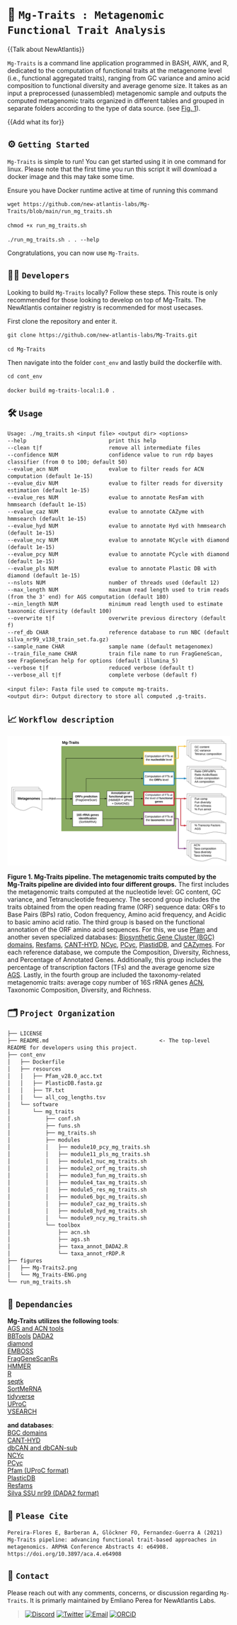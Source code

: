 # 🌊 `Mg-Traits : Metagenomic Functional Trait Analysis`

{{Talk about NewAtlantis}}

`Mg-Traits` is a command line application programmed in BASH, AWK, and R, dedicated to the computation of
functional traits at the metagenome level (i.e., functional aggregated traits), ranging from GC variance and amino acid composition to functional diversity and average genome size. It takes as an input a preprocessed (unassembled) metagenomic sample and outputs the computed metagenomic traits organized in different tables and grouped in separate folders according to the type of data source. (see [Fig. 1](#figure1)). 

{{Add what its for}}

## ⚙️ `Getting Started`

`Mg-Traits` is simple to run! You can get started using it in one command for linux. Please note that the first time you run this script it will download a docker image and this may take some time. 

Ensure you have Docker runtime active at time of running this command

```
wget https://github.com/new-atlantis-labs/Mg-Traits/blob/main/run_mg_traits.sh

chmod +x run_mg_traits.sh

./run_mg_traits.sh . . --help
```

Congratulations, you can now use `Mg-Traits`.


## 🧑‍💻 `Developers`

Looking to build `Mg-Traits` locally? Follow these steps. This route is only recommended for those looking to develop on top of Mg-Traits. The NewAtlantis container registry is recommended for most usecases.

First clone the repository and enter it.
```
git clone https://github.com/new-atlantis-labs/Mg-Traits.git

cd Mg-Traits
```

Then navigate into the folder `cont_env` and lastly build the dockerfile with.

```
cd cont_env

docker build mg-traits-local:1.0 .
```

## 🛠️ `Usage`
```
Usage: ./mg_traits.sh <input file> <output dir> <options>
--help                          print this help
--clean t|f                     remove all intermediate files
--confidence NUM                confidence value to run rdp bayes classifier (from 0 to 100; default 50)
--evalue_acn NUM                evalue to filter reads for ACN computation (default 1e-15)
--evalue_div NUM                evalue to filter reads for diversity estimation (default 1e-15)
--evalue_res NUM                evalue to annotate ResFam with hmmsearch (default 1e-15)
--evalue_caz NUM                evalue to annotate CAZyme with hmmsearch (default 1e-15)
--evalue_hyd NUM                evalue to annotate Hyd with hmmsearch (default 1e-15)
--evalue_ncy NUM                evalue to annotate NCycle with diamond (default 1e-15)
--evalue_pcy NUM                evalue to annotate PCycle with diamond (default 1e-15)
--evalue_pls NUM                evalue to annotate Plastic DB with diamond (default 1e-15)
--nslots NUM                    number of threads used (default 12)
--max_length NUM                maximum read length used to trim reads (from the 3' end) for AGS computation (default 180)
--min_length NUM                minimum read length used to estimate taxonomic diversity (default 100)
--overwrite t|f                 overwrite previous directory (default f)
--ref_db CHAR                   reference database to run NBC (default silva_nr99_v138_train_set.fa.gz) 
--sample_name CHAR              sample name (default metagenomex)
--train_file_name CHAR          train file name to run FragGeneScan, see FragGeneScan help for options (default illumina_5)
--verbose t|f                   reduced verbose (default t)
--verbose_all t|f               complete verbose (default f)

<input file>: Fasta file used to compute mg-traits.
<output dir>: Output directory to store all computed ,g-traits.

```

## 📈 `Workflow description`

<a name="figure1">
</a>

![Figure 1](./figures/Mg_Traits-ENG.png)

__Figure 1. Mg-Traits pipeline. The metagenomic traits computed by the Mg-Traits pipeline are divided into four different groups.__ 
The first includes the metagenomic traits computed at the nucleotide level: GC content, GC variance, and  Tetranucleotide frequency. The second group includes the traits obtained from the open reading frame (ORF) sequence data: ORFs to Base Pairs (BPs) ratio, Codon frequency, Amino acid frequency, and Acidic to basic amino acid ratio. The third group is based on the functional annotation of the ORF amino acid sequences. For this, we use [Pfam](https://www.ebi.ac.uk/interpro/) and another seven specialized databases: [Biosynthetic Gene Cluster (BGC) domains](https://github.com/pereiramemo/BiG-MEx), [Resfams](http://www.dantaslab.org/resfams), [CANT-HYD](https://github.com/dgittins/CANT-HYD-HydrocarbonBiodegradation),
[NCyc](https://github.com/qichao1984/NCyc), [PCyc](https://github.com/ZengJiaxiong/Phosphorus-cycling-database), [PlastidDB](https://plasticdb.org/), and [CAZymes](https://bcb.unl.edu/dbCAN/). For each reference database, we compute the Composition, Diversity, Richness, and Percentage of Annotated Genes. Additionally, this group includes the percentage of transcription factors (TFs) and the average genome size [AGS](https://github.com/pereiramemo/AGS-and-ACN-tools). Lastly, in the fourth group are included the taxonomy-related metagenomic traits: average copy number of 16S rRNA genes [ACN](https://github.com/pereiramemo/AGS-and-ACN-tools), Taxonomic Composition, Diversity, and Richness.  

## 🗂 `Project Organization`
```
├── LICENSE
├── README.md                                   <- The top-level README for developers using this project.
├── cont_env
│   ├── Dockerfile
│   ├── resources
│   │   ├── Pfam_v28.0_acc.txt
│   │   ├── PlasticDB.fasta.gz
│   │   ├── TF.txt
│   │   └── all_cog_lengths.tsv
│   └── software
│       └── mg_traits
│           ├── conf.sh
│           ├── funs.sh
│           ├── mg_traits.sh
│           ├── modules
│           │   ├── module10_pcy_mg_traits.sh
│           │   ├── module11_pls_mg_traits.sh
│           │   ├── module1_nuc_mg_traits.sh
│           │   ├── module2_orf_mg_traits.sh
│           │   ├── module3_fun_mg_traits.sh
│           │   ├── module4_tax_mg_traits.sh
│           │   ├── module5_res_mg_traits.sh
│           │   ├── module6_bgc_mg_traits.sh
│           │   ├── module7_caz_mg_traits.sh
│           │   ├── module8_hyd_mg_traits.sh
│           │   └── module9_ncy_mg_traits.sh
│           └── toolbox
│               ├── acn.sh
│               ├── ags.sh
│               ├── taxa_annot_DADA2.R
│               └── taxa_annot_rRDP.R
├── figures
│   ├── Mg-Traits2.png
│   └── Mg_Traits-ENG.png
└── run_mg_traits.sh
```

## 🚗 `Dependancies`
**Mg-Traits utilizes the following tools**:  
[AGS and ACN tools](https://github.com/pereiramemo/AGS-and-ACN-tools)  
[BBTools](https://jgi.doe.gov/data-and-tools/bbtools/bb-tools-user-guide/bbduk-guide) 
[DADA2](https://benjjneb.github.io/dada2/)  
[diamond](https://github.com/bbuchfink/diamond)  
[EMBOSS](http://emboss.sourceforge.net/)  
[FragGeneScanRs](https://github.com/unipept/FragGeneScanRs)  
[HMMER](http://hmmer.org)  
[R](https://www.r-project.org)  
[seqtk](https://github.com/lh3/seqtk)  
[SortMeRNA](https://github.com/sortmerna/sortmerna)  
[tidyverse](https://www.tidyverse.org)  
[UProC](http://uproc.gobics.de/)  
[VSEARCH](https://github.com/torognes/vsearch)  

**and databases**:  
[BGC domains](https://github.com/pereiramemo/BiG-MEx)  
[CANT-HYD](https://github.com/dgittins/CANT-HYD-HydrocarbonBiodegradation)  
[dbCAN and dbCAN-sub](https://bcb.unl.edu/dbCAN2)  
[NCYc](https://github.com/qichao1984/NCyc)  
[PCyc](https://github.com/ZengJiaxiong/Phosphorus-cycling-database)  
[Pfam (UProC format)](http://uproc.gobics.de)  
[PlasticDB](http://plasticdb.org/)  
[Resfams](http://www.dantaslab.org/resfams)  
[Silva SSU nr99 (DADA2 format)](https://zenodo.org/record/3986799)  


## 📝 `Please Cite`
```
Pereira-Flores E, Barberan A, Glöckner FO, Fernandez-Guerra A (2021) Mg-Traits pipeline: advancing functional trait-based approaches in metagenomics. ARPHA Conference Abstracts 4: e64908. https://doi.org/10.3897/aca.4.e64908
```


## 📲 `Contact`
Please reach out with any comments, concerns, or discussion regarding `Mg-Traits`. It is primarly maintained by Emliano Perea for NewAtlantis Labs.

> [![Discord](https://img.shields.io/badge/Discord-NewAtlantis-7289da)](https://discord.gg/newatlantis)
[![Twitter](https://img.shields.io/badge/Twitter-%40NewAtlantisDAO-00acee)](https://twitter.com/NewAtlantisDAO)
[![Email](https://img.shields.io/badge/Email-epereira%40newatlantis.io-%23ffce00)](epereira@newatlantis.io)
[![ORCiD](https://img.shields.io/badge/ORCiD-Emeliano_Pereira--Flores-aecc52)](https://orcid.org/0000-0001-5830-3328)

























